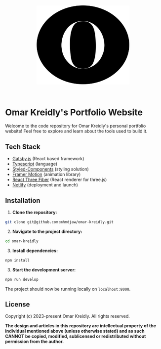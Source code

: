 <p align="center">
  <a  href="https://omarkreidly.me/">
	  <img  alt="Omar Kreidly"  src="/src/assets/images/favicon.svg"  width="300" />
  </a>
</p>

<br />
 
# Omar Kreidly's Portfolio Website

Welcome to the code repository for Omar Kreidly's personal portfolio website! Feel free to explore and learn about the tools used to build it.

## Tech Stack

- [Gatsby.js](https://www.gatsbyjs.com/) (React based framework)
- [Typescript](https://www.typescriptlang.org/) (language)
- [Styled-Components](https://styled-components.com/) (styling solution)
- [Framer Motion](https://www.framer.com/motion/) (animation library)
- [React Three Fiber](https://docs.pmnd.rs/react-three-fiber/getting-started/introduction) (React renderer for three.js)
- [Netlify](https://www.netlify.com/) (deployment and launch)

## Installation

1. **Clone the repository:**

```bash
git clone git@github.com:mhmdjaw/omar-kreidly.git
```

2. **Navigate to the project directory:**

```bash
cd omar-kreidly
```

3. **Install dependencies:**

```bash
npm install
```

3. **Start the development server:**

```bash
npm run develop
```

The project should now be running locally on `localhost:8000`.

## License

Copyright (c) 2023-present Omar Kreidly. All rights reserved.

**The design and articles in this repository are intellectual property of
the individual mentioned above (unless otherwise stated) and as such CANNOT be
copied, modified, sublicensed or redistributed without permission from the
author.**
